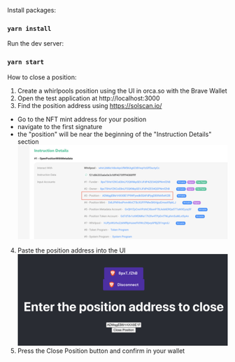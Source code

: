 Install packages:
### `yarn install`

Run the dev server:
### `yarn start`

How to close a position:

1) Create a whirlpools position using the UI in orca.so with the Brave Wallet
2) Open the test application at http://localhost:3000
3) Find the position address using https://solscan.io/
  - Go to the NFT mint address for your position
  - navigate to the first signature
  - the "position" will be near the beginning of the "Instruction Details" section
    ![demo](public/position.png)
4) Paste the position address into the UI
   ![paste](public/demo.png)
5) Press the Close Position button and confirm in your wallet
